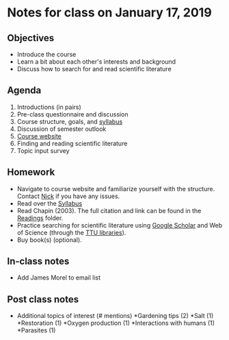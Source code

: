 # Notes for class on January 17, 2019

## Objectives
* Introduce the course
* Learn a bit about each other's interests and background
* Discuss how to search for and read scientific literature

## Agenda
1. Introductions (in pairs)
2. Pre-class questionnaire and discussion
3. Course structure, goals, and [syllabus](../Syllabus)
4. Discussion of semester outlook
5. [Course website](https://github.com/SmithEcophysLab/ecophys_sp2019)
6. Finding and reading scientific literature
7. Topic input survey

## Homework
* Navigate to course website and familiarize yourself with the structure.
Contact [Nick](mailto:nick.smith@ttu.edu) if you have any issues.
* Read over the [Syllabus](../Syllabus)
* Read Chapin (2003). The full citation and link can be found in the 
[Readings](../Readings) folder.
* Practice searching for scientific literature using 
[Google Scholar](http://scholar.google.com)
and Web of Science (through the [TTU libraries](https://www.depts.ttu.edu/library/)).
* Buy book(s) (optional).

## In-class notes
* Add James Morel to email list

## Post class notes
* Additional topics of interest (# mentions)
	*Gardening tips (2)
	*Salt (1)
	*Restoration (1)
	*Oxygen production (1)
	*Interactions with humans (1)
	*Parasites (1)
